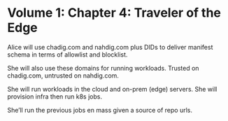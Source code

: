 # Volume 1: Chapter 4: Traveler of the Edge

Alice will use chadig.com and nahdig.com plus DIDs to deliver manifest schema in terms of allowlist and blocklist.

She will also use these domains for running workloads. Trusted on chadig.com, untrusted on nahdig.com.

She will run workloads in the cloud and on-prem (edge) servers. She will provision infra then run k8s jobs.

She’ll run the previous jobs en mass given a source of repo urls.